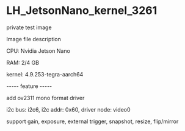 # LH_JetsonNano_kernel_3261
private test image

Image file description

CPU: Nvidia Jetson Nano

RAM: 2/4 GB

kernel: 4.9.253-tegra-aarch64

----- feature -----

add ov2311 mono format driver

i2c bus: i2c6, i2c addr: 0x60, driver node: video0

support gain, exposure, external trigger, snapshot, resize, flip/mirror
